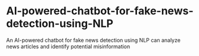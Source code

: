 # AI-powered-chatbot-for-fake-news-detection-using-NLP
An AI-powered chatbot for fake news detection using NLP can analyze news articles and identify potential misinformation
